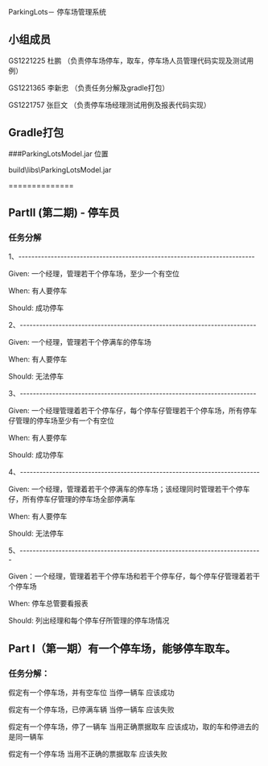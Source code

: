 ParkingLots－ 停车场管理系统

小组成员
----------------
GS1221225 杜鹏   （负责停车场停车，取车，停车场人员管理代码实现及测试用例）

GS1221365 李新忠 （负责任务分解及gradle打包）

GS1221757 张巨文 （负责停车场经理测试用例及报表代码实现）



## Gradle打包

###ParkingLotsModel.jar 位置

build\libs\ParkingLotsModel.jar



==============
## PartII (第二期) - 停车员 

### 任务分解

1、-------------------------------------------------------------------------

Given:	一个经理，管理若干个停车场，至少一个有空位

When:	有人要停车

Should:	成功停车


2、-------------------------------------------------------------------------

Given:	一个经理，管理若干个停满车的停车场

When:	有人要停车

Should:	无法停车


3、-------------------------------------------------------------------------

Given:	一个经理管理着若干个停车仔，每个停车仔管理若干个停车场，所有停车仔管理的停车场至少有一个有空位

When:	有人要停车

Should:	成功停车


4、--------------------------------------------------------------------------

Given:	一个经理，管理着若干个停满车的停车场；该经理同时管理若干个停车仔，所有停车仔管理的停车场全部停满车

When:	有人要停车

Should:	无法停车


5、---------------------------------------------------------------------------

Given：一个经理，管理着若干个停车场和若干个停车仔，每个停车仔管理着若干个停车场

When:	停车总管要看报表

Should:	列出经理和每个停车仔所管理的停车场情况



## Part I（第一期）有一个停车场，能够停车取车。

### 任务分解：

假定有一个停车场，并有空车位
当停一辆车
应该成功

假定有一个停车场，已停满车辆
当停一辆车
应该失败

假定有一个停车场，停了一辆车
当用正确票据取车
应该成功，取的车和停进去的是同一辆车

假定有一个停车场
当用不正确的票据取车
应该失败
